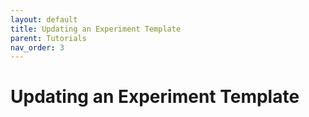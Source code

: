 ```yaml
---
layout: default
title: Updating an Experiment Template
parent: Tutorials
nav_order: 3
---
```


# Updating an Experiment Template
